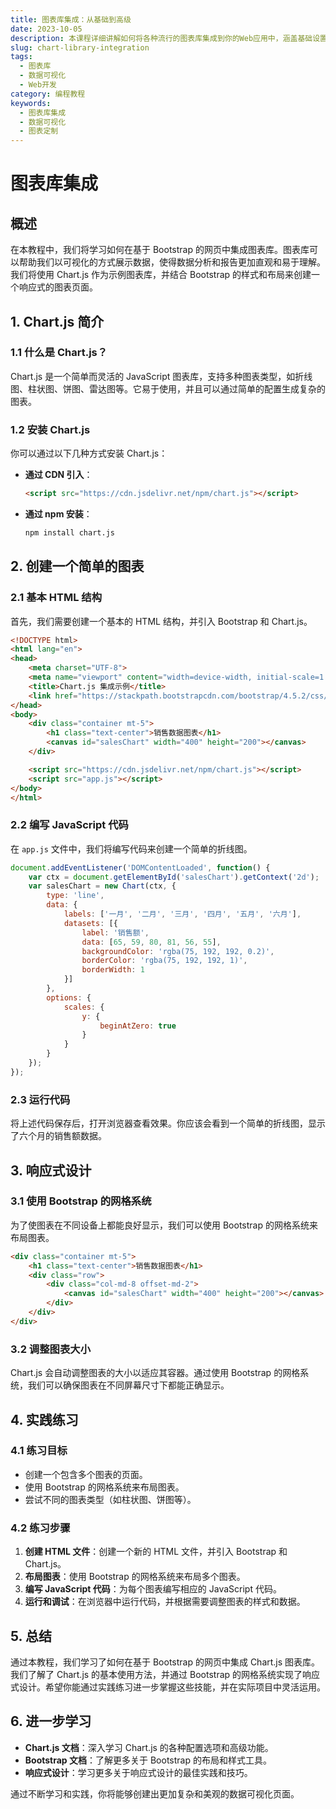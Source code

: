 ```yaml
---
title: 图表库集成：从基础到高级
date: 2023-10-05
description: 本课程详细讲解如何将各种流行的图表库集成到你的Web应用中，涵盖基础设置、高级定制以及性能优化。
slug: chart-library-integration
tags:
  - 图表库
  - 数据可视化
  - Web开发
category: 编程教程
keywords:
  - 图表库集成
  - 数据可视化
  - 图表定制
---
```


# 图表库集成

## 概述

在本教程中，我们将学习如何在基于 Bootstrap 的网页中集成图表库。图表库可以帮助我们以可视化的方式展示数据，使得数据分析和报告更加直观和易于理解。我们将使用 Chart.js 作为示例图表库，并结合 Bootstrap 的样式和布局来创建一个响应式的图表页面。

## 1. Chart.js 简介

### 1.1 什么是 Chart.js？

Chart.js 是一个简单而灵活的 JavaScript 图表库，支持多种图表类型，如折线图、柱状图、饼图、雷达图等。它易于使用，并且可以通过简单的配置生成复杂的图表。

### 1.2 安装 Chart.js

你可以通过以下几种方式安装 Chart.js：

- **通过 CDN 引入**：
  ```html
  <script src="https://cdn.jsdelivr.net/npm/chart.js"></script>
  ```

- **通过 npm 安装**：
  ```bash
  npm install chart.js
  ```

## 2. 创建一个简单的图表

### 2.1 基本 HTML 结构

首先，我们需要创建一个基本的 HTML 结构，并引入 Bootstrap 和 Chart.js。

```html
<!DOCTYPE html>
<html lang="en">
<head>
    <meta charset="UTF-8">
    <meta name="viewport" content="width=device-width, initial-scale=1.0">
    <title>Chart.js 集成示例</title>
    <link href="https://stackpath.bootstrapcdn.com/bootstrap/4.5.2/css/bootstrap.min.css" rel="stylesheet">
</head>
<body>
    <div class="container mt-5">
        <h1 class="text-center">销售数据图表</h1>
        <canvas id="salesChart" width="400" height="200"></canvas>
    </div>

    <script src="https://cdn.jsdelivr.net/npm/chart.js"></script>
    <script src="app.js"></script>
</body>
</html>
```

### 2.2 编写 JavaScript 代码

在 `app.js` 文件中，我们将编写代码来创建一个简单的折线图。

```javascript
document.addEventListener('DOMContentLoaded', function() {
    var ctx = document.getElementById('salesChart').getContext('2d');
    var salesChart = new Chart(ctx, {
        type: 'line',
        data: {
            labels: ['一月', '二月', '三月', '四月', '五月', '六月'],
            datasets: [{
                label: '销售额',
                data: [65, 59, 80, 81, 56, 55],
                backgroundColor: 'rgba(75, 192, 192, 0.2)',
                borderColor: 'rgba(75, 192, 192, 1)',
                borderWidth: 1
            }]
        },
        options: {
            scales: {
                y: {
                    beginAtZero: true
                }
            }
        }
    });
});
```

### 2.3 运行代码

将上述代码保存后，打开浏览器查看效果。你应该会看到一个简单的折线图，显示了六个月的销售额数据。

## 3. 响应式设计

### 3.1 使用 Bootstrap 的网格系统

为了使图表在不同设备上都能良好显示，我们可以使用 Bootstrap 的网格系统来布局图表。

```html
<div class="container mt-5">
    <h1 class="text-center">销售数据图表</h1>
    <div class="row">
        <div class="col-md-8 offset-md-2">
            <canvas id="salesChart" width="400" height="200"></canvas>
        </div>
    </div>
</div>
```

### 3.2 调整图表大小

Chart.js 会自动调整图表的大小以适应其容器。通过使用 Bootstrap 的网格系统，我们可以确保图表在不同屏幕尺寸下都能正确显示。

## 4. 实践练习

### 4.1 练习目标

- 创建一个包含多个图表的页面。
- 使用 Bootstrap 的网格系统来布局图表。
- 尝试不同的图表类型（如柱状图、饼图等）。

### 4.2 练习步骤

1. **创建 HTML 文件**：创建一个新的 HTML 文件，并引入 Bootstrap 和 Chart.js。
2. **布局图表**：使用 Bootstrap 的网格系统来布局多个图表。
3. **编写 JavaScript 代码**：为每个图表编写相应的 JavaScript 代码。
4. **运行和调试**：在浏览器中运行代码，并根据需要调整图表的样式和数据。

## 5. 总结

通过本教程，我们学习了如何在基于 Bootstrap 的网页中集成 Chart.js 图表库。我们了解了 Chart.js 的基本使用方法，并通过 Bootstrap 的网格系统实现了响应式设计。希望你能通过实践练习进一步掌握这些技能，并在实际项目中灵活运用。

## 6. 进一步学习

- **Chart.js 文档**：深入学习 Chart.js 的各种配置选项和高级功能。
- **Bootstrap 文档**：了解更多关于 Bootstrap 的布局和样式工具。
- **响应式设计**：学习更多关于响应式设计的最佳实践和技巧。

通过不断学习和实践，你将能够创建出更加复杂和美观的数据可视化页面。